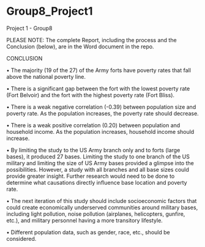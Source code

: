 # Group8_Project1
Project 1 - Group8

PLEASE NOTE: The complete Report, including the process and the Conclusion (below), are in the Word document in the repo. 

CONCLUSION

•	The majority (19 of the 27) of the Army forts have poverty rates that fall above the national poverty line.

•	There is a significant gap between the fort with the lowest poverty rate (Fort Belvoir) and the fort with the highest poverty rate (Fort Bliss). 

•	There is a weak negative correlation (-0.39) between population size and poverty rate. As the population increases, the poverty rate should decrease.

•	There is a weak positive correlation (0.20) between population and household income. As the population increases, household income should increase.

•	By limiting the study to the US Army branch only and to forts (large bases), it produced 27 bases. Limiting the study to one branch of the US military and limiting the size of US Army bases provided a glimpse into the possibilities. However, a study with all branches and all base sizes could provide greater insight. Further research would need to be done to determine what causations directly influence base location and poverty rate. 

•	The next iteration of this study should include socioeconomic factors that could create economically underserved communities around military bases, including light pollution, noise pollution (airplanes, helicopters, gunfire, etc.), and military personnel having a more transitory lifestyle.

•	Different population data, such as gender, race, etc., should be considered.




